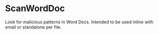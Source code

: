 # ScanWordDoc
Look for malicious patterns in Word Docs. Intended to be used inline with email or standalone per file.
